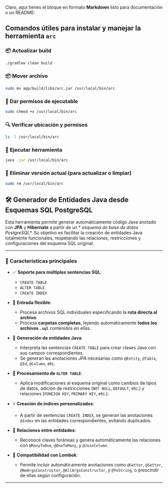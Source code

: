 Claro, aquí tienes el bloque en formato **Markdown** listo para documentación o un README:

## Comandos útiles para instalar y manejar la herramienta `arc`

### 📦 Actualizar build
```bash
./gradlew clean build
```

### 📦 Mover archivo
```bash
sudo mv app/build/libs/arc.jar /usr/local/bin/arc
```

### 🔐 Dar permisos de ejecutable

```bash
sudo chmod +x /usr/local/bin/arc
```

### 🔍 Verificar ubicación y permisos

```bash
ls -l /usr/local/bin/arc
```

### 🚀 Ejecutar herramienta

```bash
java -jar /usr/local/bin/arc
```

### 🧹 Eliminar versión actual (para actualizar o limpiar)

```bash
sudo rm /usr/local/bin/arc
```

## 🛠️ Generador de Entidades Java desde Esquemas SQL PostgreSQL

Esta herramienta permite generar automáticamente código Java anotado con **JPA** y **Hibernate** a partir de un *
*esquema de base de datos PostgreSQL**. Su objetivo es facilitar la creación de entidades Java totalmente funcionales,
respetando las relaciones, restricciones y configuraciones del esquema SQL original.

---

### 🚀 Características principales

- ✅ **Soporte para múltiples sentencias SQL**:
    - `CREATE TABLE`
    - `ALTER TABLE`
    - `CREATE INDEX`

- 📁 **Entrada flexible**:
    - Procesa archivos SQL individuales especificando la **ruta directa al archivo**.
    - Procesa **carpetas completas**, leyendo automáticamente **todos los archivos `.sql`** contenidos en ellas.

- 🧱 **Generación de entidades Java**:
    - Interpreta las sentencias `CREATE TABLE` para crear clases Java con sus campos correspondientes.
    - Se generan las anotaciones JPA necesarias como `@Entity`, `@Table`, `@Id`, `@Column`, etc.

- 🧩 **Procesamiento de `ALTER TABLE`**:
    - Aplica modificaciones al esquema original como cambios de tipos de datos, adición de restricciones (`NOT NULL`,
      `DEFAULT`, etc.) y relaciones (`FOREIGN KEY`, `PRIMARY KEY`, etc.).

- ⚡ **Creación de índices personalizados**:
    - A partir de sentencias `CREATE INDEX`, se generan las anotaciones `@Index` en las entidades correspondientes,
      evitando duplicados.

- 🔗 **Relaciones entre entidades**:
    - Reconoce claves foráneas y genera automáticamente las relaciones con `@ManyToOne`, `@OneToMany`, y `@JoinColumn`.

- 🌿 **Compatibilidad con Lombok**:
    - Permite incluir automáticamente anotaciones como `@Getter`, `@Setter`, `@NoArgsConstructor`,
      `@AllArgsConstructor`, y `@ToString`, o prescindir de ellas según configuración.

---
